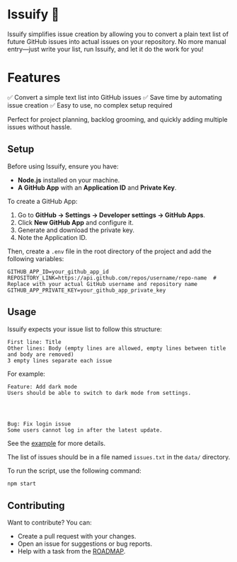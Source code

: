 # Issuify 🚀

Issuify simplifies issue creation by allowing you to convert a plain text list of future GitHub issues into actual issues on your repository. No more manual entry—just write your list, run Issuify, and let it do the work for you!

# Features
✅ Convert a simple text list into GitHub issues
✅ Save time by automating issue creation
✅ Easy to use, no complex setup required

Perfect for project planning, backlog grooming, and quickly adding multiple issues without hassle.

## Setup
Before using Issuify, ensure you have:

- **Node.js** installed on your machine.
- **A GitHub App** with an **Application ID** and **Private Key**.

To create a GitHub App:
1. Go to **GitHub → Settings → Developer settings → GitHub Apps**.
2. Click **New GitHub App** and configure it.
3. Generate and download the private key.
4. Note the Application ID.

Then, create a `.env` file in the root directory of the project and add the following variables:

```env
GITHUB_APP_ID=your_github_app_id
REPOSITORY_LINK=https://api.github.com/repos/username/repo-name  # Replace with your actual GitHub username and repository name
GITHUB_APP_PRIVATE_KEY=your_github_app_private_key
```

## Usage

Issuify expects your issue list to follow this structure:

```
First line: Title  
Other lines: Body (empty lines are allowed, empty lines between title and body are removed)  
3 empty lines separate each issue  
```

For example:
```
Feature: Add dark mode
Users should be able to switch to dark mode from settings.




Bug: Fix login issue
Some users cannot log in after the latest update.
```
See the [example](data-example/issues.txt) for more details.

The list of issues should be in a file named `issues.txt` in the `data/` directory.

To run the script, use the following command:

```bash
npm start
```

## Contributing
Want to contribute? You can:
- Create a pull request with your changes.
- Open an issue for suggestions or bug reports.
- Help with a task from the [ROADMAP](ROADMAP.md).

